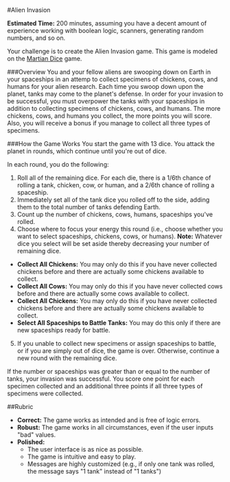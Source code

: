 #Alien Invasion

**Estimated Time:** 200 minutes, assuming you have a decent amount of experience working with boolean logic, scanners, generating random numbers, and so on.

Your challenge is to create the Alien Invasion game. This game is modeled on the [Martian Dice](http://boardgamegeek.com/boardgame/99875/martian-dice) game.

###Overview
You and your fellow aliens are swooping down on Earth in your spaceships in an attemp to collect specimens of chickens, cows, and humans for your alien research. Each time you swoop down upon the planet, tanks may come to the planet's defense. In order for your invasion to be successful, you must overpower the tanks with your spaceships in addition to collecting specimens of chickens, cows, and humans. The more chickens, cows, and humans you collect, the more points you will score. Also, you will receive a bonus if you manage to collect all three types of specimens.

###How the Game Works
You start the game with 13 dice. You attack the planet in rounds, which continue until you're out of dice.

In each round, you do the following:

1. Roll all of the remaining dice. For each die, there is a 1/6th chance of rolling a tank, chicken, cow, or human, and a 2/6th chance of rolling a spaceship.
2. Immediately set all of the tank dice you rolled off to the side, adding them to the total number of tanks defending Earth.
3. Count up the number of chickens, cows, humans, spaceships you've rolled.
4. Choose where to focus your energy this round (i.e., choose whether you want to select spaceships, chickens, cows, or humans). **Note:** Whatever dice you select will be set aside thereby decreasing your number of remaining dice.
  * **Collect All Chickens:** You may only do this if you have never collected chickens before and there are actually some chickens available to collect.
  * **Collect All Cows:** You may only do this if you have never collected cows before and there are actually some cows available to collect.
  * **Collect All Chickens:** You may only do this if you have never collected chickens before and there are actually some chickens available to collect.
  * **Select All Spaceships to Battle Tanks:** You may do this only if there are new spaceships ready for battle.
5. If you unable to collect new specimens or assign spaceships to battle, or if you are simply out of dice, the game is over. Otherwise, continue a new round with the remaining dice.

If the number or spaceships was greater than or equal to the number of tanks, your invasion was successful. You score one point for each specimen collected and an additional three points if all three types of specimens were collected.

##Rubric
* **Correct:** The game works as intended and is free of logic errors.
* **Robust:** The game works in all circumstances, even if the user inputs "bad" values.
* **Polished:**
  * The user interface is as nice as possible.
  * The game is intuitive and easy to play.
  * Messages are highly customized (e.g., if only one tank was rolled, the message says "1 tank" instead of "1 tanks")
